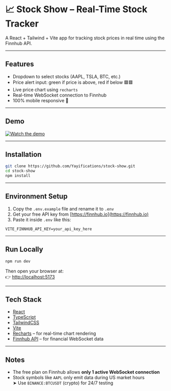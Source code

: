 # 📈 Stock Show – Real-Time Stock Tracker

A React + Tailwind + Vite app for tracking stock prices in real time using the Finnhub API.

---

## Features

- Dropdown to select stocks (AAPL, TSLA, BTC, etc.)
- Price alert input: green if price is above, red if below 🟩🟥
- Live price chart using `recharts`
- Real-time WebSocket connection to Finnhub
- 100% mobile responsive 📱

---

## Demo

[![Watch the demo](https://img.youtube.com/vi/_nOYJ39_Ac0/hqdefault.jpg)](https://youtu.be/_nOYJ39_Ac0)

---

## Installation

```bash
git clone https://github.com/Yayifications/stock-show.git
cd stock-show
npm install
```

---

## Environment Setup

1. Copy the `.env.example` file and rename it to `.env`
2. Get your free API key from [https://finnhub.io](https://finnhub.io)
3. Paste it inside `.env` like this:

```env
VITE_FINNHUB_API_KEY=your_api_key_here
```

---

## Run Locally

```bash
npm run dev
```

Then open your browser at:  
👉 [http://localhost:5173](http://localhost:5173)

---

## Tech Stack

- [React](https://reactjs.org/)
- [TypeScript](https://www.typescriptlang.org/)
- [TailwindCSS](https://tailwindcss.com/)
- [Vite](https://vitejs.dev/)
- [Recharts](https://recharts.org/) – for real-time chart rendering
- [Finnhub API](https://finnhub.io/) – for financial WebSocket data

---

## Notes

- The free plan on Finnhub allows **only 1 active WebSocket connection**
- Stock symbols like `AAPL` only emit data during US market hours  
  ➤ Use `BINANCE:BTCUSDT` (crypto) for 24/7 testing
